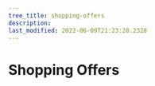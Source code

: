 ```yaml
---
tree_title: shopping-offers
description: 
last_modified: 2022-06-09T21:23:28.2328
---
```


# Shopping Offers
